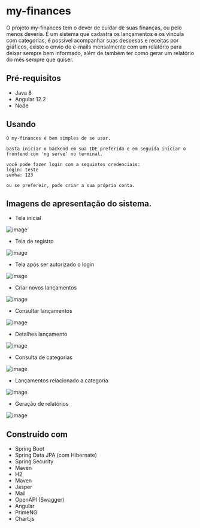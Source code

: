 # my-finances

O projeto my-finances tem o dever de cuidar de suas finanças, ou pelo menos deveria.
É um sistema que cadastra os lançamentos e os vincula com categorias, é possível acompanhar suas despesas e receitas por gráficos, existe o envio de e-mails mensalmente com um relatório para deixar sempre bem informado, além de também ter como gerar um relatório do mês sempre que quiser.

## Pré-requisitos

- Java 8
- Angular 12.2
- Node

## Usando

```
O my-finances é bem simples de se usar.

basta iniciar o backend em sua IDE preferida e em seguida iniciar o frontend com 'ng serve' no terminal.

você pode fazer login com a seguintes credenciais:
login: teste
senha: 123

ou se prefereir, pode criar a sua própria conta.

```

## Imagens de apresentação do sistema.

- Tela inicial

![image](https://user-images.githubusercontent.com/62912922/206826827-0b671150-5ee5-4838-b2c5-3521e0d37b01.png)

- Tela de registro

![image](https://user-images.githubusercontent.com/62912922/206826882-f57be222-050b-48d0-99af-ba01919e317f.png)

- Tela após ser autorizado o login

![image](https://user-images.githubusercontent.com/62912922/206825191-ff9db9e2-90c5-4cc7-b0f9-d817d421da64.png)

- Criar novos lançamentos

![image](https://user-images.githubusercontent.com/62912922/206825448-6385f880-7f82-4e75-9fda-e3368718c5b5.png)

- Consultar lançamentos 

![image](https://user-images.githubusercontent.com/62912922/206825628-007ec507-4b79-42e5-b420-ce00d80c41a9.png)

- Detalhes lançamento

![image](https://user-images.githubusercontent.com/62912922/206825772-a70f2f15-3179-4e70-947d-21a286208a8b.png)

- Consulta de categorias

![image](https://user-images.githubusercontent.com/62912922/206825700-0be8dba6-42f1-4299-a506-01449dadd0fb.png)

- Lançamentos relacionado a categoria

![image](https://user-images.githubusercontent.com/62912922/206825744-9b993fc5-5953-4d13-92df-0309646dcd10.png)

- Geração de relatórios

![image](https://user-images.githubusercontent.com/62912922/206825805-7a3857f2-83f8-48b3-baa6-321863882546.png)

## Construído com

 - Spring Boot
 - Spring Data JPA (com Hibernate)
 - Spring Security
 - Maven
 - H2
 - Maven
 - Jasper
 - Mail
 - OpenAPI (Swagger)
 - Angular
 - PrimeNG
 - Chart.js 
